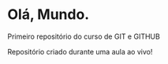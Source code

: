# Olá, Mundo.
 Primeiro repositório do curso de GIT e GITHUB

Repositório criado durante uma aula ao vivo!
